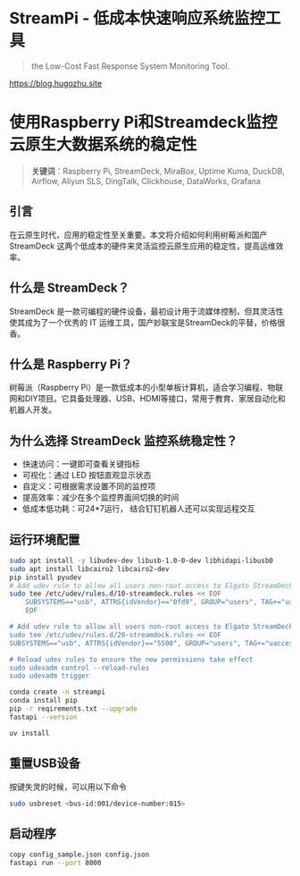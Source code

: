 # StreamPi - 低成本快速响应系统监控工具 
> the Low-Cost Fast Response System Monitoring Tool.

https://blog.hugozhu.site

# 使用Raspberry Pi和Streamdeck监控云原生大数据系统的稳定性

> **关键词**：Raspberry Pi, StreamDeck, MiraBox, Uptime Kuma, DuckDB, Airflow, Aliyun SLS, DingTalk, Clickhouse, DataWorks, Grafana

## 引言

在云原生时代，应用的稳定性至关重要。本文将介绍如何利用树莓派和国产StreamDeck 这两个低成本的硬件来灵活监控云原生应用的稳定性，提高运维效率。

## 什么是 StreamDeck？

StreamDeck 是一款可编程的硬件设备，最初设计用于流媒体控制，但其灵活性使其成为了一个优秀的 IT 运维工具，国产妙联宝是StreamDeck的平替，价格很香。

## 什么是 Raspberry Pi？

树莓派（Raspberry Pi）是一款低成本的小型单板计算机，适合学习编程、物联网和DIY项目。它具备处理器、USB、HDMI等接口，常用于教育、家居自动化和机器人开发。

## 为什么选择 StreamDeck 监控系统稳定性？

- 快速访问：一键即可查看关键指标
- 可视化：通过 LED 按钮直观显示状态
- 自定义：可根据需求设置不同的监控项
- 提高效率：减少在多个监控界面间切换的时间
- 低成本低功耗：可24*7运行， 结合钉钉机器人还可以实现远程交互

## 运行环境配置

```bash
sudo apt install -y libudev-dev libusb-1.0-0-dev libhidapi-libusb0
sudo apt install libcairo2 libcairo2-dev
pip install pyudev
# Add udev rule to allow all users non-root access to Elgato StreamDeck devices:
sudo tee /etc/udev/rules.d/10-streamdeck.rules << EOF
    SUBSYSTEMS=="usb", ATTRS{idVendor}=="0fd9", GROUP="users", TAG+="uaccess"
    EOF

# Add udev rule to allow all users non-root access to Elgato StreamDeck devices:
sudo tee /etc/udev/rules.d/20-streamdock.rules << EOF
SUBSYSTEMS=="usb", ATTRS{idVendor}=="5500", GROUP="users", TAG+="uaccess",ATTR{idProduct}=="1001", MODE="0666"

# Reload udev rules to ensure the new permissions take effect
sudo udevadm control --reload-rules
sudo udevadm trigger
```

```bash
conda create -n streampi
conda install pip
pip -r reqirements.txt --upgrade
fastapi --version
```

```bash
uv install
```

## 重置USB设备
按键失灵的时候，可以用以下命令
```bash
sudo usbreset <bus-id:001/device-number:015>
```

## 启动程序

```bash
copy config_sample.json config.json
fastapi run --port 8000
```
